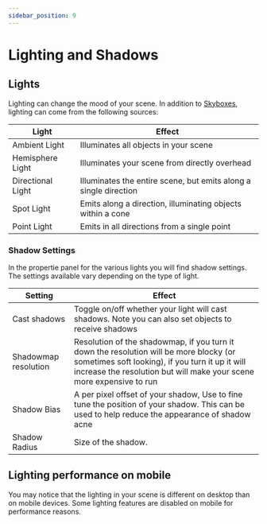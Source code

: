 ```yaml
---
sidebar_position: 9
---
```


# Lighting and Shadows

## Lights

Lighting can change the mood of your scene. In addition to [Skyboxes](./spoke-skyboxes.html), lighting can come from the following sources:

| Light             | Effect                                                           |
| ----------------- | ---------------------------------------------------------------- |
| Ambient Light     | Illuminates all objects in your scene                            |
| Hemisphere Light  | Illuminates your scene from directly overhead                    |
| Directional Light | Illuminates the entire scene, but emits along a single direction |
| Spot Light        | Emits along a direction, illuminating objects within a cone      |
| Point Light       | Emits in all directions from a single point                      |

### Shadow Settings

In the propertie panel for the various lights you will find shadow settings. The settings available vary depending on the type of light.

| Setting              | Effect                                                                                                                                                                                                            |
| -------------------- | ----------------------------------------------------------------------------------------------------------------------------------------------------------------------------------------------------------------- |
| Cast shadows         | Toggle on/off whether your light will cast shadows. Note you can also set objects to receive shadows                                                                                                              |
| Shadowmap resolution | Resolution of the shadowmap, if you turn it down the resolution will be more blocky (or sometimes soft looking), if you turn it up it will increase the resolution but will make your scene more expensive to run |
| Shadow Bias          | A per pixel offset of your shadow, Use to fine tune the position of your shadow. This can be used to help reduce the appearance of shadow acne                                                                    |
| Shadow Radius        | Size of the shadow.                                                                                                                                                                                               |

## Lighting performance on mobile

You may notice that the lighting in your scene is different on desktop than on mobile devices. Some lighting features are disabled on mobile for performance reasons.

